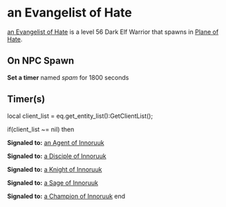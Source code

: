 # an Evangelist of Hate



[an Evangelist of Hate](/npc/76026) is a level 56 Dark Elf Warrior that spawns in [Plane of Hate](/zone/76).



## On NPC Spawn

**Set a timer** named *spam* for 1800 seconds


## Timer(s)

local client_list = eq.get_entity_list():GetClientList();

if(client_list ~= nil) then


**Signaled to:**  [an Agent of Innoruuk](/npc/76383)


**Signaled to:**  [a Disciple of Innoruuk](/npc/76215)


**Signaled to:**  [a Knight of Innoruuk](/npc/76021)


**Signaled to:**  [a Sage of Innoruuk](/npc/76346)


**Signaled to:**  [a Champion of Innoruuk](/npc/76087)
end
